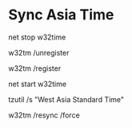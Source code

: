 # Sync Asia Time

net stop w32time

w32tm /unregister

w32tm /register

net start w32time

tzutil /s "West Asia Standard Time"

w32tm  /resync /force
